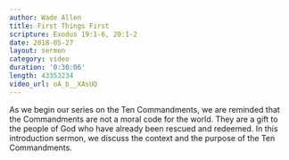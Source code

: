 ```yaml
---
author: Wade Allen
title: First Things First
scripture: Exodus 19:1-6, 20:1-2
date: 2018-05-27
layout: sermon
category: video
duration: '0:30:06' 
length: 43353234
video_url: oA_b__XAsUQ
---
```


As we begin our series on the Ten Commandments, we are reminded that the Commandments are not a moral code for the world. They are a gift to the people of God who have already been rescued and redeemed. In this introduction sermon, we discuss the context and the purpose of the Ten Commandments.
